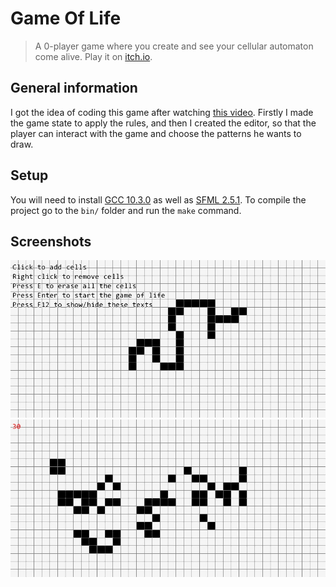 <!-- ![Game Of Life](./assets/images/title.jpg) -->
# Game Of Life
> A 0-player game where you create and see your cellular automaton come alive. Play it on [itch.io](https://yukkichapardev.itch.io/game-of-life).

## General information
I got the idea of coding this game after watching [this video](https://www.youtube.com/watch?v=S-W0NX97DB0). 
Firstly I made the game state to apply the rules, and then I created the editor, so that the player can interact with the game and choose the patterns he wants to draw.

## Setup
You will need to install [GCC 10.3.0](https://winlibs.com/#download-release) as well as [SFML 2.5.1](https://www.sfml-dev.org/download/sfml/2.5.1/index.php).
To compile the project go to the ``bin/`` folder and run the ``make`` command.

## Screenshots
![Editor](./assets/images/editor_screenshot.jpg)
![Game](./assets/images/game_screenshot.jpg)
